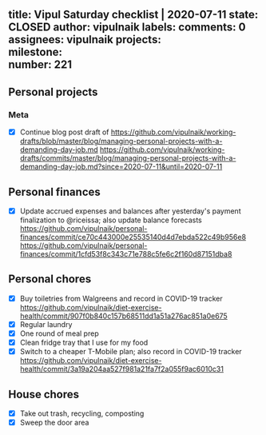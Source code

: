 title:	Vipul Saturday checklist | 2020-07-11
state:	CLOSED
author:	vipulnaik
labels:	
comments:	0
assignees:	vipulnaik
projects:	
milestone:	
number:	221
--
## Personal projects

### Meta

- [x] Continue blog post draft of https://github.com/vipulnaik/working-drafts/blob/master/blog/managing-personal-projects-with-a-demanding-day-job.md https://github.com/vipulnaik/working-drafts/commits/master/blog/managing-personal-projects-with-a-demanding-day-job.md?since=2020-07-11&until=2020-07-11

## Personal finances

- [x] Update accrued expenses and balances after yesterday's payment finalization to @riceissa; also update balance forecasts https://github.com/vipulnaik/personal-finances/commit/ce70c443000e25535140d4d7ebda522c49b956e8 https://github.com/vipulnaik/personal-finances/commit/1cfd53f8c343c71e788c5fe6c2f160d87151dba8

## Personal chores

- [x] Buy toiletries from Walgreens and record in COVID-19 tracker https://github.com/vipulnaik/diet-exercise-health/commit/907f0b840c157b68511dd1a51a276ac851a0e675
- [x] Regular laundry
- [x] One round of meal prep
- [x] Clean fridge tray that I use for my food
- [x] Switch to a cheaper T-Mobile plan; also record in COVID-19 tracker https://github.com/vipulnaik/diet-exercise-health/commit/3a19a204aa527f981a21fa7f2a055f9ac6010c31

## House chores

- [x] Take out trash, recycling, composting
- [x] Sweep the door area
